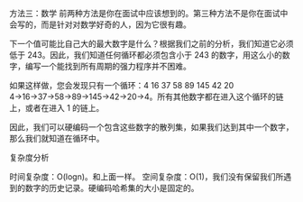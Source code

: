 方法三：数学
前两种方法是你在面试中应该想到的。第三种方法不是你在面试中会写的，而是针对对数学好奇的人，因为它很有趣。

下一个值可能比自己大的最大数字是什么？根据我们之前的分析，我们知道它必须低于 243。因此，我们知道任何循环都必须包含小于 243 的数字，用这么小的数字，编写一个能找到所有周期的强力程序并不困难。

如果这样做，您会发现只有一个循环：4  16  37  58  89  145  42  20  4→16→37→58→89→145→42→20→4。所有其他数字都在进入这个循环的链上，或者在进入 1 的链上。

因此，我们可以硬编码一个包含这些数字的散列集，如果我们达到其中一个数字，那么我们就知道在循环中。

复杂度分析

时间复杂度：O(logn)。和上面一样。
空间复杂度：O(1)，我们没有保留我们所遇到的数字的历史记录。硬编码哈希集的大小是固定的。
